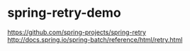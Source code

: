 # spring-retry-demo

https://github.com/spring-projects/spring-retry  
http://docs.spring.io/spring-batch/reference/html/retry.html
